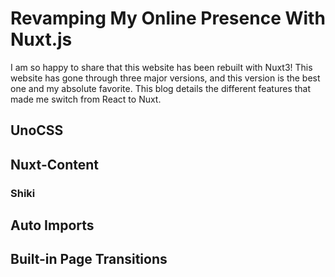 

# Revamping My Online Presence With Nuxt.js

I am so happy to share that this website has been rebuilt with Nuxt3! This
website has gone through three major versions, and this version is the best one
and my absolute favorite. This blog details the different features that made me
switch from React to Nuxt.


## UnoCSS


## Nuxt-Content


### Shiki


## Auto Imports


## Built-in Page Transitions

